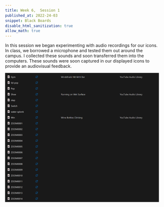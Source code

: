 ```yaml
---
title: Week 6,  Session 1
published_at: 2022-24-03
snippet: Black Boards
disable_html_sanitization: true
allow_math: true
---
```


In this session we began experimenting with audio recordings for our icons. In class, we borrowed a microphone and tested them out around the campus. I collected these sounds and soon transferred them into the computers. These sounds were soon captured in our displayed icons to provide an audiovisual feedback. 

![Audio](/static/w01s1/Audio.png) 

